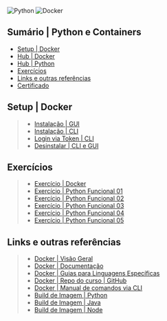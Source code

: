![Python](https://img.shields.io/badge/python-3670A0?style=for-the-badge&logo=python&logoColor=ffdd54)
![Docker](https://img.shields.io/badge/docker-%230db7ed.svg?style=for-the-badge&logo=docker&logoColor=white)

## Sumário | Python e Containers

- [Setup | Docker]()
- [Hub | Docker]()
- [Hub | Python]()
- [Exercícios]()
- [Links e outras referências]()
- [Certificado]()

## Setup | Docker
>
> - [Instalação | GUI](https://docs.docker.com/get-docker/)
> - [Instalação | CLI](https://docs.docker.com/desktop/install/mac-install/#install-from-the-command-line)
> - [Login via Token | CLI](https://docs.docker.com/docker-hub/access-tokens/)
> - [Desinstalar | CLI e GUI](https://docs.docker.com/desktop/uninstall/)
>

## Exercícios
>
> - [Exercício | Docker]()
> - [Exercício | Python Funcional 01]()
> - [Exercício | Python Funcional 02]()
> - [Exercício | Python Funcional 03]()
> - [Exercício | Python Funcional 04]()
> - [Exercício | Python Funcional 05]()


## Links e outras referências
>
> - [Docker | Visão Geral](https://docs.docker.com/get-started/)
> - [Docker | Documentação](https://docs.docker.com/)
> - [Docker | Guias para Linguagens Específicas](https://docs.docker.com/language/)
> - [Docker | Repo do curso | GitHub](https://github.com/matheusbattisti/curso_docker)
> - [Docker | Manual de comandos via CLI](https://docs.docker.com/engine/reference/commandline/cli/)
> - [Build de Imagem | Python](https://docs.docker.com/language/python/build-images/)
> - [Build de Imagem | Java](https://docs.docker.com/language/java/build-images/)
> - [Build de Imagem | Node](https://docs.docker.com/language/nodejs/build-images/)
